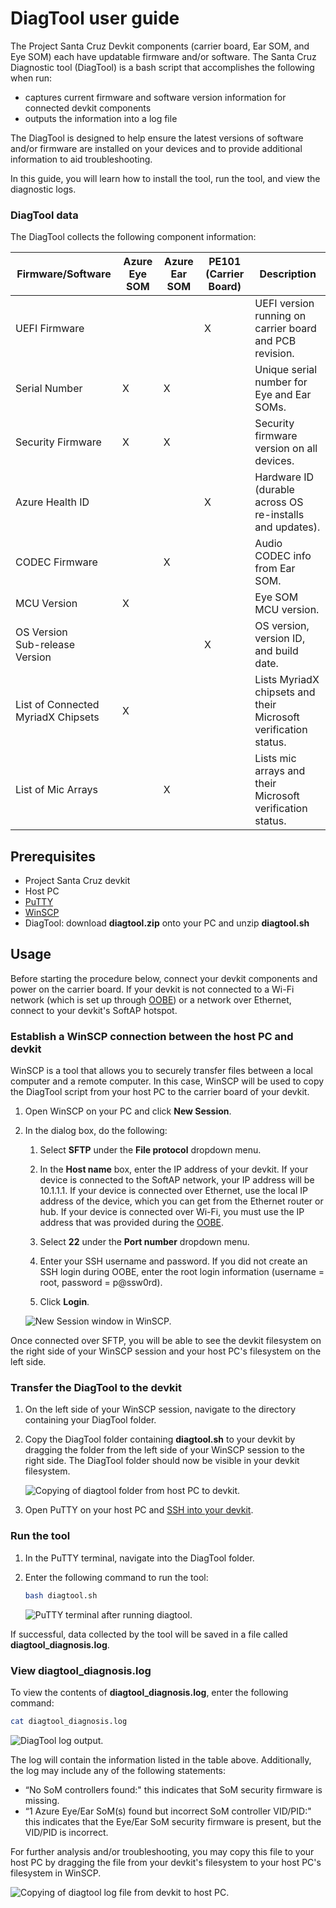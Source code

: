 # DiagTool user guide

The Project Santa Cruz Devkit components (carrier board, Ear SOM, and Eye SOM) each have updatable firmware and/or software. The Santa Cruz Diagnostic tool (DiagTool) is a bash script that accomplishes the following when run:

- captures current firmware and software version information for connected devkit components
- outputs the information into a log file

The DiagTool is designed to help ensure the latest versions of software and/or firmware are installed on your devices and to provide additional information to aid troubleshooting.

In this guide, you will learn how to install the tool, run the tool, and view the diagnostic logs.

### DiagTool data

The DiagTool collects the following component information:

|Firmware/Software   |Azure Eye SOM |Azure Ear SOM |PE101 (Carrier Board) |Description                   |
|--------------------|--------------|--------------|----------------------|------------------------------|
|UEFI Firmware       |              |              |X                     |UEFI version running on carrier board and PCB revision. |
|Serial Number       |X             |X             |                      |Unique serial number for Eye and Ear SOMs. |
|Security Firmware   |X             |X             |                      |Security firmware version on all devices. |
|Azure Health ID     |              |              |X                     |Hardware ID (durable across OS re-installs and updates). |
|CODEC Firmware      |              |X             |                      |Audio CODEC info from Ear SOM. |
|MCU Version         |X             |              |                      |Eye SOM MCU version. |
|OS Version <br> Sub-release Version |   |         |X                     |OS version, version ID, and build date. |
|List of Connected MyriadX Chipsets |X   |         |                      |Lists MyriadX chipsets and their Microsoft verification status. |
|List of Mic Arrays  |              |X             |                      |Lists mic arrays and their Microsoft verification status. |

## Prerequisites

- Project Santa Cruz devkit
- Host PC
- [PuTTY](https://www.chiark.greenend.org.uk/~sgtatham/putty/latest.html)
- [WinSCP](https://winscp.net/eng/download.php)
- DiagTool: download **diagtool.zip** onto your PC and unzip **diagtool.sh**

## Usage

Before starting the procedure below, connect your devkit components and power on the carrier board. If your devkit is not connected to a Wi-Fi network (which is set up through [OOBE](https://github.com/microsoft/Project-Santa-Cruz-Preview/blob/main/user-guides/getting_started/oobe.md)) or a network over Ethernet, connect to your devkit's SoftAP hotspot.

### Establish a WinSCP connection between the host PC and devkit

WinSCP is a tool that allows you to securely transfer files between a local computer and a remote computer. In this case, WinSCP will be used to copy the DiagTool script from your host PC to the carrier board of your devkit.

1. Open WinSCP on your PC and click **New Session**.

1. In the dialog box, do the following:

    1. Select **SFTP** under the **File protocol** dropdown menu.

    1. In the **Host name** box, enter the IP address of your devkit. If your device is connected to the SoftAP network, your IP address will be 10.1.1.1. If your device is connected over Ethernet, use the local IP address of the device, which you can get from the Ethernet router or hub. If your device is connected over Wi-Fi, you must use the IP address that was provided during the [OOBE](https://github.com/microsoft/Project-Santa-Cruz-Preview/blob/main/user-guides/getting_started/oobe.md).

    1. Select **22** under the **Port number** dropdown menu.

    1. Enter your SSH username and password. If you did not create an SSH login during OOBE, enter the root login information (username = root, password = p@ssw0rd).

    1. Click **Login**.

    ![New Session window in WinSCP.](./images/new_session.png)

Once connected over SFTP, you will be able to see the devkit filesystem on the right side of your WinSCP session and your host PC's filesystem on the left side.

### Transfer the DiagTool to the devkit

1. On the left side of your WinSCP session, navigate to the directory containing your DiagTool folder.

1. Copy the DiagTool folder containing **diagtool.sh** to your devkit by dragging the folder from the left side of your WinSCP session to the right side. The DiagTool folder should now be visible in your devkit filesystem.

    ![Copying of diagtool folder from host PC to devkit.](./images/winscp_diagtool.png)

1. Open PuTTY on your host PC and [SSH into your devkit](https://github.com/microsoft/Project-Santa-Cruz-Preview/blob/main/user-guides/general/troubleshooting/ssh_and_serial_connection_setup.md).

### Run the tool

1. In the PuTTY terminal, navigate into the DiagTool folder.

1. Enter the following command to run the tool:

    ```bash
    bash diagtool.sh
    ```

    ![PuTTY terminal after running diagtool.](./images/run_diagtool.png)

If successful, data collected by the tool will be saved in a file called **diagtool_diagnosis.log**.

### View diagtool_diagnosis.log  

To view the contents of **diagtool_diagnosis.log**, enter the following command:

```bash
cat diagtool_diagnosis.log 
```

![DiagTool log output.](./images/diagtool_log.png)

The log will contain the information listed in the table above. Additionally, the log may include any of the following statements:

- “No SoM controllers found:" this indicates that SoM security firmware is missing.
- “1 Azure Eye/Ear SoM(s) found but incorrect SoM controller VID/PID:" this indicates that the Eye/Ear SoM security firmware is present, but the VID/PID is incorrect.

For further analysis and/or troubleshooting, you may copy this file to your host PC by dragging the file from your devkit's filesystem to your host PC's filesystem in WinSCP.

![Copying of diagtool log file from devkit to host PC.](./images/winscp_diagtool_log.png)
